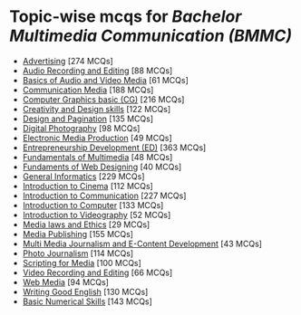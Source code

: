 # Topic-wise mcqs for *Bachelor Multimedia Communication (BMMC)*

- [Advertising](https://mcqmate.com/topic/advertising) [274 MCQs]
- [Audio Recording and Editing](https://mcqmate.com/topic/audio-recording-and-editing) [88 MCQs]
- [Basics of Audio and Video Media](https://mcqmate.com/topic/basics-of-audio-and-video-media) [61 MCQs]
- [Communication Media](https://mcqmate.com/topic/communication-media) [188 MCQs]
- [Computer Graphics basic \(CG\)](https://mcqmate.com/topic/computer-graphics-basic) [216 MCQs]
- [Creativity and Design skills](https://mcqmate.com/topic/creativity-and-design-skills) [122 MCQs]
- [Design and Pagination](https://mcqmate.com/topic/design-and-pagination) [135 MCQs]
- [Digital Photography](https://mcqmate.com/topic/digital-photography) [98 MCQs]
- [Electronic Media Production](https://mcqmate.com/topic/electronic-media-production) [49 MCQs]
- [Entrepreneurship Development \(ED\)](https://mcqmate.com/topic/entrepreneurship-development) [363 MCQs]
- [Fundamentals of Multimedia](https://mcqmate.com/topic/fundamentals-of-multimedia) [48 MCQs]
- [Fundaments of Web Designing](https://mcqmate.com/topic/fundaments-of-web-designing) [40 MCQs]
- [General Informatics](https://mcqmate.com/topic/general-informatics) [229 MCQs]
- [Introduction to Cinema](https://mcqmate.com/topic/introduction-to-cinema) [112 MCQs]
- [Introduction to Communication](https://mcqmate.com/topic/introduction-to-communication) [227 MCQs]
- [Introduction to Computer](https://mcqmate.com/topic/introduction-to-computer) [133 MCQs]
- [Introduction to Videography](https://mcqmate.com/topic/introduction-to-videography) [52 MCQs]
- [Media laws and Ethics](https://mcqmate.com/topic/media-laws-and-ethics) [29 MCQs]
- [Media Publishing](https://mcqmate.com/topic/media-publishing) [155 MCQs]
- [Multi Media Journalism and E\-Content Development](https://mcqmate.com/topic/multi-media-journalism-and-e-content-development) [43 MCQs]
- [Photo Journalism](https://mcqmate.com/topic/photo-journalism) [114 MCQs]
- [Scripting for Media](https://mcqmate.com/topic/scripting-for-media) [100 MCQs]
- [Video Recording and Editing](https://mcqmate.com/topic/video-recording-and-editing) [66 MCQs]
- [Web Media](https://mcqmate.com/topic/web-media) [94 MCQs]
- [Writing Good English](https://mcqmate.com/topic/writing-good-english) [130 MCQs]
- [Basic Numerical Skills](https://mcqmate.com/topic/basic-numerical-skills) [143 MCQs]
